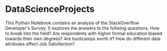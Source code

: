 # DataScienceProjects

This Python Notebook contains an analysis of the StackOverflow Developer's Survey. It explores the answers to the follwing questions.
How to break into the field?
Are respondents with higher formal education biased towards their own degrees?
Are bootcamps worth it?
How do different data attributes affect Job Satisfaction?
